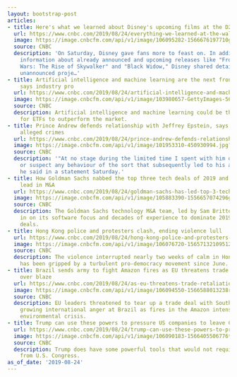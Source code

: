 ```yaml
---
layout: bootstrap-post
articles:
- title: Here's what we learned about Disney's upcoming films at the D23 Expo
  url: https://www.cnbc.com/2019/08/24/everything-we-learned-at-the-walt-disney-studios-panel-at-d23-expo.html
  image: https://image.cnbcfm.com/api/v1/image/106095282-1566676197710gettyimages-1169975955.jpeg?v=1566676224
  source: CNBC
  description: 'On Saturday, Disney gave fans more to feast on. In addition to providing
    information about already announced and upcoming releases like "Frozen II," "Star
    Wars: The Rise of Skywalker" and "Black Widow," Disney shared details about previously
    unannounced proje…'
- title: Artificial intelligence and machine learning are the next frontiers for ETFs,
    says industry pro
  url: https://www.cnbc.com/2019/08/24/artificial-intelligence-and-machine-learning-are-the-next-frontiers-for-etfs.html
  image: https://image.cnbcfm.com/api/v1/image/103980657-GettyImages-562878277.jpg?v=1566594381
  source: CNBC
  description: Artificial intelligence and machine learning could be the next frontier
    for ETFs to outperform the market.
- title: Prince Andrew defends relationship with Jeffrey Epstein, says he never suspected
    alleged crimes
  url: https://www.cnbc.com/2019/08/24/prince-andrew-defends-relationship-with-jeffrey-epstein-says-he-never-suspected-alleged-crimes.html
  image: https://image.cnbcfm.com/api/v1/image/101953310-450930994.jpg?v=1532564429
  source: CNBC
  description: '"At no stage during the limited time I spent with him did I see, witness
    or suspect any behaviour of the sort that subsequently led to his arrest and conviction,"
    he said in a statement Saturday.'
- title: How Goldman Sachs nabbed the top three tech deals of 2019 and took a big
    lead in M&A
  url: https://www.cnbc.com/2019/08/24/goldman-sachs-has-led-top-3-tech-deals-of-2019-headed-by-sam-britton.html
  image: https://image.cnbcfm.com/api/v1/image/105883390-1556657074296gettyimages-99988413.jpg?v=1556657566
  source: CNBC
  description: The Goldman Sachs technology M&A team, led by Sam Britton, has cashed
    in on its software focus and decades of experience to dominate 2019's biggest
    deals.
- title: Hong Kong police and protesters clash, ending violence lull
  url: https://www.cnbc.com/2019/08/24/hong-kong-police-and-protesters-clash-ending-violence-lull.html
  image: https://image.cnbcfm.com/api/v1/image/106076720-15657132109512019-08-13t155730z_50079263_rc1138743790_rtrmadp_3_hongkong-protests.jpg?v=1565713273
  source: CNBC
  description: The violence interrupted nearly two weeks of calm in Hong Kong, which
    has been gripped by a turbulent pro-democracy movement since June.
- title: Brazil sends army to fight Amazon fires as EU threatens trade retaliation
    over blaze
  url: https://www.cnbc.com/2019/08/24/as-eu-threatens-trade-retaliation-brazil-fights-amazon-fires.html
  image: https://image.cnbcfm.com/api/v1/image/106094550-1566588013238rts2n7uq.jpg?v=1566588100
  source: CNBC
  description: EU leaders threatened to tear up a trade deal with South America, reflecting
    growing international anger at Brazil as fires in the Amazon intensified an unfolding
    environmental crisis.
- title: Trump can use these powers to pressure US companies to leave China
  url: https://www.cnbc.com/2019/08/24/trump-can-use-these-powers-to-pressure-us-companies-to-quit-china.html
  image: https://image.cnbcfm.com/api/v1/image/106090183-1566405506776trump.jpg?v=1566405576
  source: CNBC
  description: Trump does have some powerful tools that would not require approval
    from U.S. Congress.
as_of_date: '2019-08-24'
---
```



